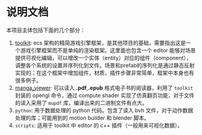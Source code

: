# 说明文档

本项目主体包括下面的几个部分：

1. [toolkit](./toolkit/README.md): ecs 架构的精简游戏引擎框架，是其他项目的基础，需要指出这是一个游戏引擎框架而不是单纯的渲染框架。这里面也包含一个 editor 能够对场景提供可视化编辑，可以增改一个实体（entity）对应的组件（component），调整各个系统的设置并序列化到文件。场景和prefab的序列化是通过静态反射实现的；在这个框架中增加组件，材质，插件步骤非常简单，框架中本身也有很多例子。
2. [manga_viewer](./manga_viewer/README.md): 可以读入 **.pdf**,**.epub** 格式电子书的阅读器，利用了 `toolkit` 封装的 opengl 命令，通过 compute shader 实现了仿真翻页功能，对于文件的读入采用了 `mupdf` 库，编译出来的二进制文件有点大。
3. `python`: 用于数据处理的 python 代码。包含了读入 bvh 文件，对于动作数据处理的库；可能用到的 motion builder 和 blender 脚本。
5. `scripts`: 适用于 toolkit 中 editor 的 c++ 插件（一般用来可视化数据）。
